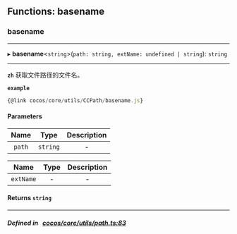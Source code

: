 ## Functions: basename

### basename


___
▸ **basename**<`string`\>(`path: string, extName: undefined | string`): `string`
___



**`zh`** 获取文件路径的文件名。




**`example`**

```ts
{@link cocos/core/utils/CCPath/basename.js}

```



#### Parameters

| Name | Type | Description |
| :------: | :------: | :------: |
| `path` | `string` | - |

| Name | Type | Description |
| :------: | :------: | :------: |
| `extName` | - | - |


#### Returns `string` 
___


##### Defined in &nbsp;   [cocos/core/utils/path.ts:83](https://github.com/cocos-creator/engine/blob/c7bf6b8a9/cocos/core/utils/path.ts#L83)&nbsp;

